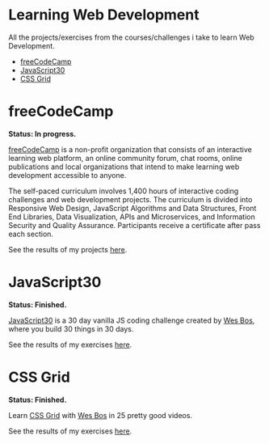 # Learning Web Development

All the projects/exercises from the courses/challenges i take to learn Web Development.

- [freeCodeCamp](#freecodecamp)
- [JavaScript30](#javascript30)
- [CSS Grid](#css-grid)

# freeCodeCamp

**Status: In progress.**

[freeCodeCamp](https://www.freecodecamp.org/) is a non-profit organization that consists of an interactive learning web platform, an online community forum, chat rooms, online publications and local organizations that intend to make learning web development accessible to anyone.

The self-paced curriculum involves 1,400 hours of interactive coding challenges and web development projects. The curriculum is divided into Responsive Web Design, JavaScript Algorithms and Data Structures, Front End Libraries, Data Visualization, APIs and Microservices, and Information Security and Quality Assurance. Participants receive a certificate after pass each section.

See the results of my projects [here](/freecodecamp/README.md).

# JavaScript30

**Status: Finished.**

[JavaScript30](https://javascript30.com/) is a 30 day vanilla JS coding challenge created by [Wes Bos](https://wesbos.com/), where you build 30 things in 30 days.

See the results of my exercises [here](/javascript30/README.md).

# CSS Grid

**Status: Finished.**

Learn [CSS Grid](https://cssgrid.io/) with [Wes Bos](https://wesbos.com/) in 25 pretty good videos.

See the results of my exercises [here](/css-grid/README.md).